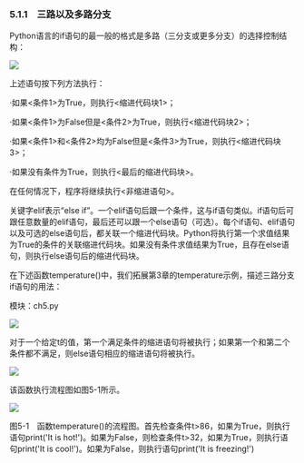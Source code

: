    

### 5.1.1　三路以及多路分支

Python语言的if语句的最一般的格式是多路（三分支或更多分支）的选择控制结构：

![](0-Assets/Epubook/程序员编程语言经典合集（计算机科学丛书5册套装），javapython编程语言含经典教材龙书《编译原理》%20(Bruce%20Eckel%20%20Alfred%20V.%20Aho%20%20Monica%20S.%20Lam%20etc.)%20(Z-Library)/images/image08358.jpeg)

上述语句按下列方法执行：

·如果<条件1>为True，则执行<缩进代码块1>；

·如果<条件1>为False但是<条件2>为True，则执行<缩进代码块2>；

·如果<条件1>和<条件2>均为False但是<条件3>为True，则执行<缩进代码块3>；

·如果没有条件为True，则执行<最后的缩进代码块>。

在任何情况下，程序将继续执行<非缩进语句>。

关键字elif表示“else if”。一个elif语句后跟一个条件，这与if语句类似。if语句后可跟任意数量的elif语句，最后还可以跟一个else语句（可选）。每个if语句、elif语句以及可选的else语句后，都关联一个缩进代码块。Python将执行第一个求值结果为True的条件的关联缩进代码块。如果没有条件求值结果为True，且存在else语句，则执行else语句后的缩进代码块。

在下述函数temperature()中，我们拓展第3章的temperature示例，描述三路分支if语句的用法：

模块：ch5.py

![](0-Assets/Epubook/程序员编程语言经典合集（计算机科学丛书5册套装），javapython编程语言含经典教材龙书《编译原理》%20(Bruce%20Eckel%20%20Alfred%20V.%20Aho%20%20Monica%20S.%20Lam%20etc.)%20(Z-Library)/images/image08359.jpeg)

对于一个给定t的值，第一个满足条件的缩进语句将被执行；如果第一个和第二个条件都不满足，则else语句相应的缩进语句将被执行。

![](0-Assets/Epubook/程序员编程语言经典合集（计算机科学丛书5册套装），javapython编程语言含经典教材龙书《编译原理》%20(Bruce%20Eckel%20%20Alfred%20V.%20Aho%20%20Monica%20S.%20Lam%20etc.)%20(Z-Library)/images/image08360.jpeg)

该函数执行流程图如图5-1所示。

![](0-Assets/Epubook/程序员编程语言经典合集（计算机科学丛书5册套装），javapython编程语言含经典教材龙书《编译原理》%20(Bruce%20Eckel%20%20Alfred%20V.%20Aho%20%20Monica%20S.%20Lam%20etc.)%20(Z-Library)/images/image08361.jpeg)

图5-1　函数temperature()的流程图。首先检查条件t>86，如果为True，则执行语句print('It is hot!')。如果为False，则检查条件t>32，如果为True，则执行语句print('It is cool!')。如果为False，则执行语句print('It is freezing!')